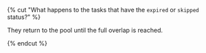 {% cut "What happens to the tasks that have the `expired` or `skipped` status?" %}

They return to the pool until the full overlap is reached.

{% endcut %}